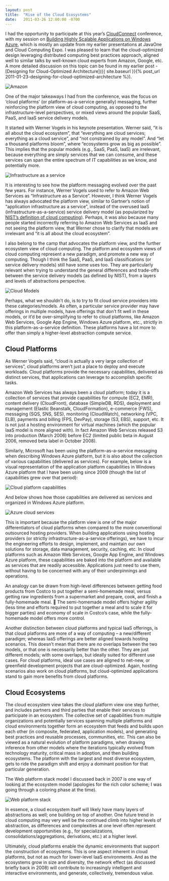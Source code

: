 ```yaml
---
layout: post
title:  "Rise of the Cloud Ecosystems"
date:   2011-03-26 12:00:00 -0700
---
```


I had the opportunity to participate at this year’s [CloudConnect](http://cloudconnectevent.com/) conference, with my session on [Building Highly Scalable Applications on Windows Azure](http://www.slideshare.net/davidcchou/cloudconnect-2011-building-highly-scalable-java-applications-on-windows-azure), which is mostly an update from my earlier presentations at JavaOne and Cloud Computing Expo. I was pleased to learn that the cloud-optimized design leveraging distributed computing best practices approach, aligned well to similar talks by well-known cloud experts from Amazon, Google, etc. A more detailed discussion on this topic can be found in my earlier post - [Designing for Cloud-Optimized Architecture]({{ site.baseurl }}{% post_url 2011-01-23-designing-for-cloud-optimized-architecture %}).

![Amazon](/assets/20110326-amazon.png)

One of the major takeaways I had from the conference, was the focus on ‘cloud platforms’ (or platform-as-a-service generally) messaging, further reinforcing the platform view of cloud computing, as opposed to the infrastructure-level perspectives, or mixed views around the popular SaaS, PaaS, and IaaS service delivery models.

It started with Werner Vogels in his keynote presentation. Werner said, “it is all about the cloud ecosystem”, that “everything are cloud services; everything as a cloud service”, and “not constrained by any model”. And “let a thousand platforms bloom”, where “ecosystems grow as big as possible”. This implies that the popular models (e.g., SaaS, PaaS, IaaS) are irrelevant, because everything are simply services that we can consume, and these services can span the entire spectrum of IT capabilities as we know, and potentially more.

![Infrastructure as a service](/assets/20110326-iaas.png)

It is interesting to see how the platform messaging evolved over the past few years. For instance, Werner Vogels used to refer to Amazon Web Services as “Infrastructure as a Service”. However, I think Werner Vogels has always advocated the platform view, similar to Gartner’s notion of “application infrastructure as a service”, instead of the overused IaaS (infrastructure-as-a-service) service delivery model (as popularized by [NIST’s definition of cloud computing](http://csrc.nist.gov/groups/SNS/cloud-computing/cloud-def-v15.doc)). Perhaps, it was also because many people started incorrectly referring to Amazon Web Services as IaaS and not seeing the platform view, that Werner chose to clarify that models are irrelevant and “it is all about the cloud ecosystem”.

I also belong to the camp that advocates the platform view, and the further ecosystem view of cloud computing. The platform and ecosystem views of cloud computing represent a new paradigm, and promote a new way of computing. Though I think the SaaS, PaaS, and IaaS classifications (or service delivery models) still have some uses too. They are particularly relevant when trying to understand the general differences and trade-offs between the service delivery models (as defined by NIST), from a layers and levels of abstractions perspective.

![Cloud Models](/assets/20110326-cloudmodels.png)

Perhaps, what we shouldn’t do, is to try to fit cloud service providers into these categories/models. As often, a particular service provider may have offerings in multiple models, have offerings that don’t fit well in these models, or it’d be over-simplifying to refer to cloud platforms, like Amazon Web Services, Google App Engine, Windows Azure platform, etc., strictly in this platform-as-a-service definition. These platforms have a lot more to offer than simply a higher-level abstraction compute service.

## Cloud Platforms

As Werner Vogels said, “cloud is actually a very large collection of services”, cloud platforms aren’t just a place to deploy and execute workloads. Cloud platforms provide the necessary capabilities, delivered as distinct services, that applications can leverage to accomplish specific tasks.

Amazon Web Services has always been a cloud platform; today it is a collection of services that provide capabilities for compute (EC2, EMR), content delivery (CloudFront), database (SimpleDB, RDS), deployment and management (Elastic Beanstalk, CloudFormation), e-commerce (FWS), messaging (SQS, SNS, SES), monitoring (CloudWatch), networking (VPC, ELB), payments and billing (FPS, DevPay), storage (S3, EBS), support, etc. It is not just a hosting environment for virtual machines (which the popular IaaS model is more aligned with). In fact Amazon Web Services released S3 into production (March 2006) before EC2 (limited public beta in August 2006, removed beta label in October 2008).

Similarly, Microsoft has been using the platform-as-a-service messaging when describing Windows Azure platform, but it is also about the collection of various capabilities (delivered as services). For example, below is a visual representation of the application platform capabilities in Windows Azure platform that I have been using since 2009 (though the list of capabilities grew over that period):

![Cloud platform capabilities](/assets/20110326-platformcapabilities.png)

And below shows how those capabilities are delivered as services and organized in Windows Azure platform.

![Azure cloud services](/assets/20110326-azureservices.png)

This is important because the platform view is one of the major differentiators of cloud platforms when compared to the more conventional outsourced hosting providers. When building applications using hosting providers (or strictly infrastructure-as-a-service offerings), we have to incur the engineering efforts to design, implement, and maintain our own solutions for storage, data management, security, caching, etc. In cloud platforms such as Amazon Web Services, Google App Engine, and Windows Azure platform, these capabilities are baked into the platform and available as services that are readily accessible. Applications just need to use them, without having to be concerned with any of their underpinnings and operations.

An analogy can be drawn from high-level differences between getting food products from Costco to put together a semi-homemade meal, versus getting raw ingredients from a supermarket and prepare, cook, and finish a fully-homemade meal. 🙂 The semi-homemade model offers higher agility (less time and efforts required to put together a meal and to scale it for bigger parties) and economy of scale in Costco’s case, while the fully-homemade model offers more control.

Another distinction between cloud platforms and typical IaaS offerings, is that cloud platforms are more of a way of computing – a new/different paradigm; whereas IaaS offerings are better aligned towards hosting scenarios. This doesn’t mean that there are no overlaps between the two models, or that one is necessarily better than the other. They are just different models; with some overlaps, but ideally suited for different use cases. For cloud platforms, ideal use cases are aligned to net-new, or greenfield development projects that are cloud-optimized. Again, hosting scenarios also work on cloud platforms, but cloud-optimized applications stand to gain more benefits from cloud platforms.

## Cloud Ecosystems

The cloud ecosystem view takes the cloud platform view one step further, and includes partners and third parties that enable their services to participate in an ecosystem. The collective set of capabilities from multiple organizations and potentially services spanning multiple platforms and cloud environments together form an ecosystem that feeds and builds upon each other (in composite, federated, application models), and generating best practices and reusable processes, communities, etc. This can also be viewed as a natural evolution of platform paradigms, when drawing inference from other models where the iterations typically evolved from technology maturity, critical mass in adoption, and then building ecosystems. The platform with the largest and most diverse ecosystem, gets to ride the paradigm shift and enjoy a dominant position for that particular generation.

The Web platform stack model I discussed back in 2007 is one way of looking at the ecosystem model (apologies for the rich color scheme; I was going through a coloring phase at the time).

![Web platform stack](/assets/20071201-WebPlatformStack.png)

In essence, a cloud ecosystem itself will likely have many layers of abstractions as well; one building on top of another. One future trend in cloud computing may very well be the continued climb into higher levels of abstraction, as differences and complexities at one level often represent development opportunities (e.g., for specializations, consolidations/aggregations, derivations, etc.) at a higher level.

Ultimately, cloud platforms enable the dynamic environments that support the construction of ecosystems. This is one aspect inherent in cloud platforms, but not as much for lower-level IaaS environments. And as the ecosystems grow in size and diversity, the network effect (as discussed briefly back in 2008) will contribute to increasingly intelligent and interactive environments, and generate, collectively, tremendous value.

